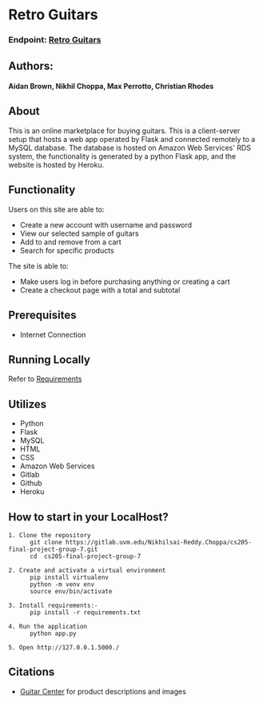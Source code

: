 # Retro Guitars
### Endpoint: [Retro Guitars](https://retro-guitars.herokuapp.com/)
## Authors: 
#### Aidan Brown, Nikhil Choppa, Max Perrotto, Christian Rhodes

## About
This is an online marketplace for buying guitars. This is a client-server setup that hosts a web app operated by Flask 
and connected remotely to a MySQL database. The database is hosted on Amazon Web Services' RDS system, the functionality
is generated by a python Flask app, and the website is hosted by Heroku.

## Functionality
Users on this site are able to:

- Create a new account with username and password
- View our selected sample of guitars
- Add to and remove from a cart
- Search for specific products

The site is able to:

- Make users log in before purchasing anything or creating a cart
- Create a checkout page with a total and subtotal

## Prerequisites
- Internet Connection

## Running Locally
Refer to [Requirements](requirements.txt)

## Utilizes
- Python
- Flask
- MySQL
- HTML
- CSS
- Amazon Web Services
- Gitlab
- Github
- Heroku

## How to start in your LocalHost?
```
1. Clone the repository
      git clone https://gitlab.uvm.edu/Nikhilsai-Reddy.Choppa/cs205-final-project-group-7.git
      cd  cs205-final-project-group-7

2. Create and activate a virtual environment
      pip install virtualenv
      python -m venv env
      source env/bin/activate
   
3. Install requirements:-
      pip install -r requirements.txt
    
4. Run the application
      python app.py
      
5. Open http://127.0.0.1.5000./

```

## Citations
- [Guitar Center](https://www.guitarcenter.com/) for product descriptions and images
